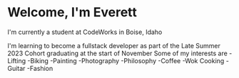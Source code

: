 # Welcome, I'm Everett

I'm currently a student at CodeWorks in Boise, Idaho

I'm learning to become a fullstack developer as part of the Late Summer 2023 Cohort graduating at the start of November
Some of my interests are 
-Lifting 
-Biking
-Painting
-Photography 
-Philosophy 
-Coffee
-Wok Cooking
-Guitar 
-Fashion


<!--
**everettsmith928/everettsmith928** is a ✨ _special_ ✨ repository because its `README.md` (this file) appears on your GitHub profile.

Here are some ideas to get you started:

- 🔭 I’m currently working on ...
- 🌱 I’m currently learning ...
- 👯 I’m looking to collaborate on ...
- 🤔 I’m looking for help with ...
- 💬 Ask me about ...
- 📫 How to reach me: ...
- 😄 Pronouns: ...
- ⚡ Fun fact: ...
-->
